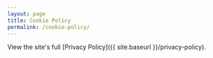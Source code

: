 ```yaml
---
layout: page
title: Cookie Policy
permalink: /cookie-policy/
---
```


View the site's full [Privacy Policy]({{ site.baseurl }}/privacy-policy).
